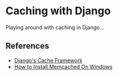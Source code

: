 # Caching with Django

Playing around with caching in Django...

## References

- [Django's Cache Framework](https://docs.djangoproject.com/en/3.0/topics/cache/)
- [How to Install Memcached On Windows](https://www.ubergizmo.com/how-to/install-memcached-windows/)
